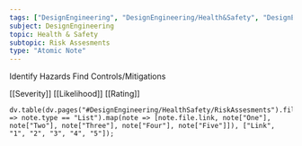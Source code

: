 ```yaml
---
tags: ["DesignEngineering", "DesignEngineering/Health&Safety", "DesignEngineering/HealthSafety/RiskAssesments"]
subject: DesignEngineering
topic: Health & Safety
subtopic: Risk Assesments
type: "Atomic Note"
---
```


Identify Hazards
Find Controls/Mitigations

[[Severity]]
[[Likelihood]]
[[Rating]]

```dataviewjs
dv.table(dv.pages("#DesignEngineering/HealthSafety/RiskAssesments").filter(note => note.type == "List").map(note => [note.file.link, note["One"], note["Two"], note["Three"], note["Four"], note["Five"]]), ["Link", "1", "2", "3", "4", "5"]);
```